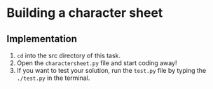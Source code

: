 # Building a character sheet

## Implementation
1. ```cd``` into the src directory of this task.
2. Open the ```charactersheet.py``` file and start coding away!
3. If you want to test your solution, run the ```test.py``` file by typing the ```./test.py```  in the terminal. 